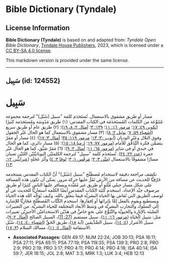 # Bible Dictionary (Tyndale)

## License Information

**Bible Dictionary (Tyndale)** is based on and adapted from: _Tyndale Open Bible Dictionary_, [Tyndale House Publishers](https://tyndaleopenresources.com/), 2023, which is licensed under a [CC BY-SA 4.0 license](https://creativecommons.org/licenses/by-sa/4.0/legalcode.en).

This markdown version is provided under the same license.



--------------------------------

## سَبِيل (id: 124552)

سَبِيل
======

مسار أو طريق مشقوق بالاستعمال. تُستَخدَم كلمة "سبيل (سُبُل)" لترجمة مجموعة مُتَنَوِّعَة من الكلمات المُستَخدَمَة في الكتاب المقدس: (١) طريق مَدُوسَة ومُستَخدَمة كثيرًا ([تكوين ٤٩: ١٧](https://ref.ly/Gen49:17)؛ [مزمور ١٦: ١١](https://ref.ly/Ps16:11)؛ [١٣٩: ٣](https://ref.ly/Ps139:3)؛ [أمثال ٢: ٨، ١٩](https://ref.ly/Prov2:8))؛ (٢) طريق عام أو طريق سريع ([إشعياء ٥٩: ٧](https://ref.ly/Isa59:7)؛ [يوئيل ٢: ٨](https://ref.ly/Joel2:8))؛ (٣) مسار مشقوق بالاستعمال كما هو الحال عَبْر الحقول وفوق التلال وعَبْر الوديان ([أيوب ٣٠: ١٣](https://ref.ly/Job30:13)؛ [مزمور ١١٩: ٣٥](https://ref.ly/Ps119:35)؛ [أمثال ٣: ١٧](https://ref.ly/Prov3:17))؛ (٤) مسار أو مَمَرّ يتضمَّن فكرة التَّدَفُّق للأمام ([مزمور ٧٧: ١٩](https://ref.ly/Ps77:19)؛ [إرميا ١٨: ١٥](https://ref.ly/Jer18:15))؛ (٥) مسار دائري، كما هو الحال في خندق أو في سَاتِر ([مزمور ٦٥: ١١](https://ref.ly/Ps65:11)؛ [أمثال ٢: ٩](https://ref.ly/Prov2:9))؛ (٦) مَمَرّ ضَيِّق، كما هو الحال عَبْر حفرة ([عدد ٢٢: ٢٤](https://ref.ly/Num22:24)). تُستَخدَم كلمة "سبيل" لترجمة الكلمتَيْن اليونانيَّتَيْن اللتَيْن تعنيان مسارًا مشقوقًا بالاستعمال ([متَّى ٣: ٣](https://ref.ly/Matt3:3)؛ [مَرقُس ١: ٣](https://ref.ly/Mark1:3)؛ [لوقا ٣: ٤](https://ref.ly/Luke3:4)) وأَثَرَ عَجَلَةٍ ([عبرانيِّين ١٢: ١٣](https://ref.ly/Heb12:13)).

تكشف مراجعة دقيقة لاستخدام مُصطَلَح "سبيل (سُبُل)" أنَّ الكتاب المقدس يستخدمه حَرْفِيًّا للحديث عن مسافة من الأرض تَمُرُّ عليها حركة مرور. يمكن أن تكون هذه المسافة على شكل مسار جبلي مُلْتَوٍ أو طريق غير مُعَبَّدة ويسافر عليها الناس كثيرًا أو طريق مرصوف جيِّد الإعداد. استخدم كَتَبَة الكتاب المقدس أيضًا الكلمة استعارِيًّا للحديث عن أو لوصف الطريق التي تُعاش بها الحياة البشريَّة فيما يتعلَّق بالله، وكيف يُوَجِّه الله هذه الحياة ويستطيع ويقوم بالفعل إمَّا بإثرائها أو إفقارها. استخدم الكُتَّاب المُصطَلَح مَجَازِيًّا للإشارة إلى السلوك والتجارب البشريَّة في وَسَط الأبعاد المختلفة للحياة البشريَّة. من التعبيرات المليئة بالإثارة والحيويَّة والتَّنَوُّع على نحوٍ خاصٍّ في هذَيْن الاستخدامَيْن الأخيرَيْن تعبيرات مثل: سَبِيل الْحَيَاةِ ([مزمور ١٦: ١١](https://ref.ly/Ps16:11))، سبيل مستقيم ([27: 11](https://ref.ly/Ps27:11))، السبيل الصالح ([أمثال ٢: ٩](https://ref.ly/Prov2:9))، سبيل الأشرار ([٤: ١٤](https://ref.ly/Prov4:14))، سبيل الصِّدِّيقين (آية [١٨](https://ref.ly/Prov4:18))، طريق الحَقِّ ([إشعياء ٤٠: ١٤](https://ref.ly/Isa40:14))، سُبُل الاستقامة ([أمثال ٤: ١١](https://ref.ly/Prov4:11))، مسالك السلام ([٣: ١٧](https://ref.ly/Prov3:17)).

* **Associated Passages:** GEN 49:17; NUM 22:24; JOB 30:13; PSA 16:11; PSA 27:11; PSA 65:11; PSA 77:19; PSA 119:35; PSA 139:3; PRO 2:8; PRO 2:9; PRO 2:19; PRO 3:17; PRO 4:11; PRO 4:14; PRO 4:18; ISA 40:14; ISA 59:7; JER 18:15; JOL 2:8; MAT 3:3; MRK 1:3; LUK 3:4; HEB 12:13

